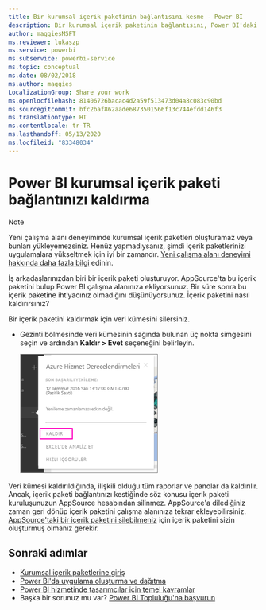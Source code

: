 ```yaml
---
title: Bir kurumsal içerik paketinin bağlantısını kesme - Power BI
description: Bir kurumsal içerik paketinin bağlantısını, Power BI'daki veri kümesini silerek nasıl keseceğiniz hakkında bilgi edinin.
author: maggiesMSFT
ms.reviewer: lukaszp
ms.service: powerbi
ms.subservice: powerbi-service
ms.topic: conceptual
ms.date: 08/02/2018
ms.author: maggies
LocalizationGroup: Share your work
ms.openlocfilehash: 81406726bacac4d2a59f513473d04a8c083c90bd
ms.sourcegitcommit: bfc2baf862aade6873501566f13c744efdd146f3
ms.translationtype: HT
ms.contentlocale: tr-TR
ms.lasthandoff: 05/13/2020
ms.locfileid: "83348034"
---
```

# <a name="remove-your-connection-to-a-power-bi-organizational-content-pack"></a>Power BI kurumsal içerik paketi bağlantınızı kaldırma

> [!NOTE]
> Yeni çalışma alanı deneyiminde kurumsal içerik paketleri oluşturamaz veya bunları yükleyemezsiniz. Henüz yapmadıysanız, şimdi içerik paketlerinizi uygulamalara yükseltmek için iyi bir zamandır. [Yeni çalışma alanı deneyimi hakkında daha fazla bilgi](service-create-the-new-workspaces.md) edinin.
> 

İş arkadaşlarınızdan biri bir içerik paketi oluşturuyor. AppSource'ta bu içerik paketini bulup Power BI çalışma alanınıza ekliyorsunuz. Bir süre sonra bu içerik paketine ihtiyacınız olmadığını düşünüyorsunuz.  İçerik paketini nasıl kaldırırsınız?

Bir içerik paketini kaldırmak için veri kümesini silersiniz.  

* Gezinti bölmesinde veri kümesinin sağında bulunan üç nokta simgesini seçin ve ardından **Kaldır \> Evet** seçeneğini belirleyin.  
  
  ![İçerik paketini kaldırma](media/service-organizational-content-pack-disconnect/power-bi-remove-organizational-content-pack-dataset.png)

Veri kümesi kaldırıldığında, ilişkili olduğu tüm raporlar ve panolar da kaldırılır. Ancak, içerik paketi bağlantınızı kestiğinde söz konusu içerik paketi kuruluşunuzun AppSource hesabından silinmez.  AppSource'a dilediğiniz zaman geri dönüp içerik paketini çalışma alanınıza tekrar ekleyebilirsiniz. [AppSource'taki bir içerik paketini silebilmeniz](service-organizational-content-pack-manage-update-delete.md) için içerik paketini sizin oluşturmuş olmanız gerekir.

## <a name="next-steps"></a>Sonraki adımlar
* [Kurumsal içerik paketlerine giriş](service-organizational-content-pack-introduction.md) 
* [Power BI'da uygulama oluşturma ve dağıtma](service-create-distribute-apps.md) 
* [Power BI hizmetinde tasarımcılar için temel kavramlar](../fundamentals/service-basic-concepts.md)  
* Başka bir sorunuz mu var? [Power BI Topluluğu'na başvurun](https://community.powerbi.com/)
